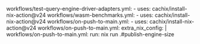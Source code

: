 workflows/test-query-engine-driver-adapters.yml: - uses: cachix/install-nix-action@v24
workflows/wasm-benchmarks.yml: - uses: cachix/install-nix-action@v24
workflows/on-push-to-main.yml: - uses: cachix/install-nix-action@v24
workflows/on-push-to-main.yml: extra_nix_config: |
workflows/on-push-to-main.yml: run: nix run .#publish-engine-size
